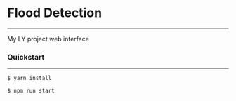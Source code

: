 # Flood Detection
------------
My LY project web interface

### Quickstart
-----------
```bash
$ yarn install

$ npm run start
```
